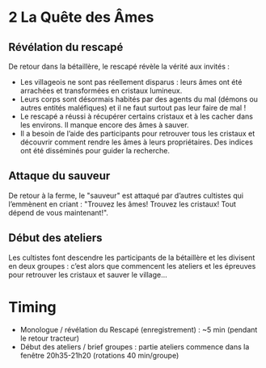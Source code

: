 # 2 La Quête des Âmes

## Révélation du rescapé

De retour dans la bétaillère, le rescapé révèle la vérité aux invités :

- Les villageois ne sont pas réellement disparus : leurs âmes ont été arrachées et transformées en cristaux lumineux.
- Leurs corps sont désormais habités par des agents du mal (démons ou autres entités maléfiques) et il ne faut surtout pas leur faire de mal !
- Le rescapé a réussi à récupérer certains cristaux et à les cacher dans les environs. Il manque encore des âmes à sauver.
- Il a besoin de l’aide des participants pour retrouver tous les cristaux et découvrir comment rendre les âmes à leurs propriétaires. Des indices ont été disséminés pour guider la recherche.

## Attaque du sauveur

De retour à la ferme, le "sauveur" est attaqué par d’autres cultistes qui l’emmènent en criant : "Trouvez les âmes! Trouvez les cristaux! Tout dépend de vous maintenant!".

## Début des ateliers

Les cultistes font descendre les participants de la bétaillère et les divisent en deux groupes : c’est alors que commencent les ateliers et les épreuves pour retrouver les cristaux et sauver le village…

# Timing

- Monologue / révélation du Rescapé (enregistrement) : ~5 min (pendant le retour tracteur)
- Début des ateliers / brief groupes : partie ateliers commence dans la fenêtre 20h35-21h20 (rotations 40 min/groupe)
